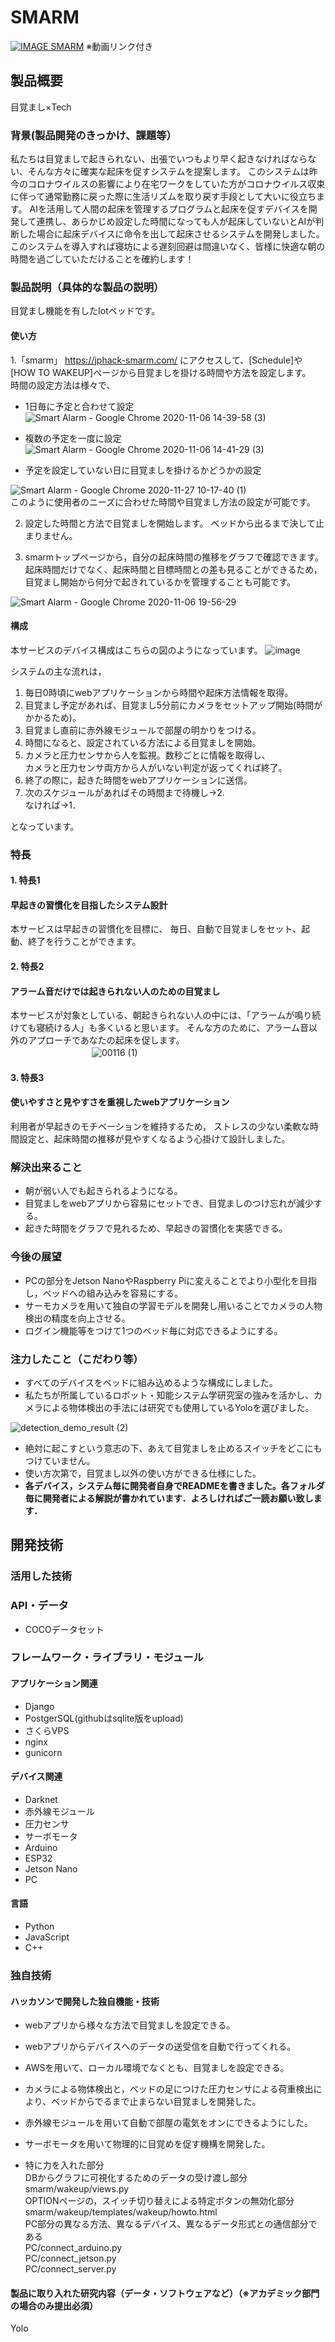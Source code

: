 # SMARM

[![IMAGE SMARM](https://user-images.githubusercontent.com/73453598/98379694-ed13b700-208a-11eb-8032-d70412bbb94f.png)](https://www.youtube.com/watch?v=IIMCaGkYzOM&feature=youtu.be)
※動画リンク付き

## 製品概要
目覚まし×Tech
### 背景(製品開発のきっかけ、課題等）
私たちは目覚ましで起きられない、出張でいつもより早く起きなければならない、そんな方々に確実な起床を促すシステムを提案します。
このシステムは昨今のコロナウイルスの影響により在宅ワークをしていた方がコロナウイルス収束に伴って通常勤務に戻った際に生活リズムを取り戻す手段として大いに役立ちます。
AIを活用して人間の起床を管理するプログラムと起床を促すデバイスを開発して連携し、あらかじめ設定した時間になっても人が起床していないとAIが判断した場合に起床デバイスに命令を出して起床させるシステムを開発しました。このシステムを導入すれば寝坊による遅刻回避は間違いなく、皆様に快適な朝の時間を過ごしていただけることを確約します！

### 製品説明（具体的な製品の説明）
目覚まし機能を有したIotベッドです。
#### 使い方
1.「smarm」 https://jphack-smarm.com/ にアクセスして、[Schedule]や[HOW TO WAKEUP]ページから目覚ましを掛ける時間や方法を設定します。  
時間の設定方法は様々で、
* 1日毎に予定と合わせて設定  
![Smart Alarm - Google Chrome 2020-11-06 14-39-58 (3)](https://user-images.githubusercontent.com/73453598/98354102-9b0b6b00-2063-11eb-9a10-a9e14fe3c861.gif)

* 複数の予定を一度に設定  
![Smart Alarm - Google Chrome 2020-11-06 14-41-29 (3)](https://user-images.githubusercontent.com/73453598/98354194-ba09fd00-2063-11eb-9362-0ba556e25528.gif)

* 予定を設定していない日に目覚ましを掛けるかどうかの設定  

![Smart Alarm - Google Chrome 2020-11-27 10-17-40 (1)](https://user-images.githubusercontent.com/73453598/100400531-39ef1a00-309a-11eb-86fb-e0b2abd63aad.gif)  
このように使用者のニーズに合わせた時間や目覚まし方法の設定が可能です。

2. 設定した時間と方法で目覚ましを開始します。
ベッドから出るまで決して止まりません。

3. smarmトップページから，自分の起床時間の推移をグラフで確認できます。
起床時間だけでなく、起床時間と目標時間との差も見ることができるため，目覚まし開始から何分で起きれているかを管理することも可能です。

![Smart Alarm - Google Chrome 2020-11-06 19-56-29](https://user-images.githubusercontent.com/73453598/98358656-6222c480-206a-11eb-836a-5fbdfb46e8d5.gif)




#### 構成
本サービスのデバイス構成はこちらの図のようになっています。
![image](https://user-images.githubusercontent.com/73453598/100409166-87758200-30ae-11eb-9f6d-c0b7ab1e5b3a.png)

システムの主な流れは，
1. 毎日0時頃にwebアプリケーションから時間や起床方法情報を取得。
2. 目覚まし予定があれば、目覚まし5分前にカメラをセットアップ開始(時間がかかるため)。
3. 目覚まし直前に赤外線モジュールで部屋の明かりをつける。
4. 時間になると、設定されている方法による目覚ましを開始。
5. カメラと圧力センサから人を監視。数秒ごとに情報を取得し、  
カメラと圧力センサ両方から人がいない判定が返ってくれば終了。  
6. 終了の際に，起きた時間をwebアプリケーションに送信。  
7. 次のスケジュールがあればその時間まで待機し→2.  
   なければ→1．  

となっています。

### 特長
#### 1. 特長1
#### 早起きの習慣化を目指したシステム設計
本サービスは早起きの習慣化を目標に、
毎日、自動で目覚ましをセット、起動、終了を行うことができます。

#### 2. 特長2
#### アラーム音だけでは起きられない人のための目覚まし
本サービスが対象としている、朝起きられない人の中には、「アラームが鳴り続けても寝続ける人」も多くいると思います。
そんな方のために、アラーム音以外のアプローチであなたの起床を促します。　  
　　　　　　　　　
![00116 (1)](https://user-images.githubusercontent.com/73453598/98352799-d9a02600-2061-11eb-87b3-33bf0222de31.gif)

#### 3. 特長3
#### 使いやすさと見やすさを重視したwebアプリケーション
利用者が早起きのモチベーションを維持するため，
ストレスの少ない柔軟な時間設定と、起床時間の推移が見やすくなるよう心掛けて設計しました。

### 解決出来ること
* 朝が弱い人でも起きられるようになる。
* 目覚ましをwebアプリから容易にセットでき、目覚ましのつけ忘れが減少する。
* 起きた時間をグラフで見れるため、早起きの習慣化を実感できる。
### 今後の展望
* PCの部分をJetson NanoやRaspberry Piに変えることでより小型化を目指し，ベッドへの組み込みを容易にする。
* サーモカメラを用いて独自の学習モデルを開発し用いることでカメラの人物検出の精度を向上させる。
* ログイン機能等をつけて1つのベッド毎に対応できるようにする。

### 注力したこと（こだわり等）
* すべてのデバイスをベッドに組み込めるような構成にしました。
* 私たちが所属しているロボット・知能システム学研究室の強みを活かし、カメラによる物体検出の手法には研究でも使用しているYoloを選びました。

![detection_demo_result (2)](https://user-images.githubusercontent.com/73453598/98355081-0275ea80-2065-11eb-8d20-70f21f6649ca.gif)

* 絶対に起こすという意志の下、あえて目覚ましを止めるスイッチをどこにもつけていません。
* 使い方次第で，目覚まし以外の使い方ができる仕様にした。
* **各デバイス，システム毎に開発者自身でREADMEを書きました。各フォルダ毎に開発者による解説が書かれています．よろしければご一読お願い致します．**

## 開発技術
### 活用した技術
### API・データ
* COCOデータセット

### フレームワーク・ライブラリ・モジュール
#### アプリケーション関連
* Django
* PostgerSQL(githubはsqlite版をupload)
* さくらVPS
* nginx
* gunicorn

#### デバイス関連
* Darknet
* 赤外線モジュール
* 圧力センサ
* サーボモータ
* Arduino
* ESP32
* Jetson Nano
* PC

#### 言語
* Python
* JavaScript
* C++

### 独自技術
#### ハッカソンで開発した独自機能・技術
* webアプリから様々な方法で目覚ましを設定できる。
* webアプリからデバイスへのデータの送受信を自動で行ってくれる。
* AWSを用いて、ローカル環境でなくとも、目覚ましを設定できる。
* カメラによる物体検出と，ベッドの足につけた圧力センサによる荷重検出により、ベッドからでるまで止まらない目覚ましを開発した。
* 赤外線モジュールを用いて自動で部屋の電気をオンにできるようにした。
* サーボモータを用いて物理的に目覚めを促す機構を開発した。

* 特に力を入れた部分  
DBからグラフに可視化するためのデータの受け渡し部分  
smarm/wakeup/views.py  
OPTIONページの，スイッチ切り替えによる特定ボタンの無効化部分  
smarm/wakeup/templates/wakeup/howto.html  
PC部分の異なる方法、異なるデバイス、異なるデータ形式との通信部分である  
PC/connect_arduino.py  
PC/connect_jetson.py  
PC/connect_server.py  

#### 製品に取り入れた研究内容（データ・ソフトウェアなど）（※アカデミック部門の場合のみ提出必須）
Yolo
